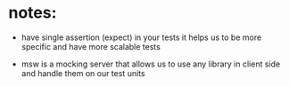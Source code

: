 # notes:

- have single assertion (expect) in your tests
  it helps us to be more specific and have more scalable tests

- msw is a mocking server that allows us to use any library in client side and handle them on our test units
